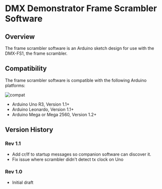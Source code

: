 # DMX Demonstrator Frame Scrambler Software

## Overview

The frame scrambler software is an Arduino sketch design for use with the DMX-FS1, the frame scrambler.

## Compatibility

 The frame scrambler software is compatible with the following Arduino platforms:

![compat](https://img.shields.io/badge/compat-verified-brightgreen)

- Arduino Uno R3,  Version 1.1+
- Arduino Leonardo, Version 1.1+
- Arduino Mega or Mega 2560, Version 1.2+

## Version History

### Rev 1.1

- Add cr/lf to startup messages so companion software can discover it.
- Fix issue where scrambler didn't detect tx clock on Uno

### Rev 1.0

- Initial draft
